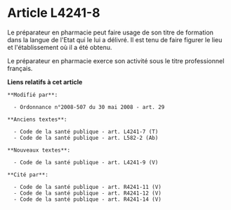 # Article L4241-8

Le préparateur en pharmacie peut faire usage de son titre de formation dans la langue de l'Etat qui le lui a délivré. Il est
tenu de faire figurer le lieu et l'établissement où il a été obtenu. 

Le préparateur en pharmacie exerce son activité sous le titre professionnel français.

**Liens relatifs à cet article**

	**Modifié par**:

	  - Ordonnance n°2008-507 du 30 mai 2008 - art. 29

	**Anciens textes**:

	  - Code de la santé publique - art. L4241-7 (T)
	  - Code de la santé publique - art. L582-2 (Ab)

	**Nouveaux textes**:

	  - Code de la santé publique - art. L4241-9 (V)

	**Cité par**:

	  - Code de la santé publique - art. R4241-11 (V)
	  - Code de la santé publique - art. R4241-12 (V)
	  - Code de la santé publique - art. R4241-14 (V)
